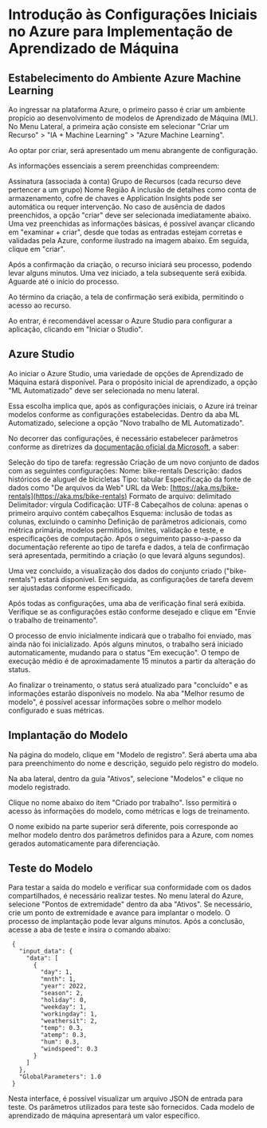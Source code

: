 # Introdução às Configurações Iniciais no Azure para Implementação de Aprendizado de Máquina

## Estabelecimento do Ambiente Azure Machine Learning

Ao ingressar na plataforma Azure, o primeiro passo é criar um ambiente propício ao desenvolvimento de modelos de Aprendizado de Máquina (ML). No Menu Lateral, a primeira ação consiste em selecionar "Criar um Recurso" > "IA + Machine Learning" > "Azure Machine Learning".

Ao optar por criar, será apresentado um menu abrangente de configuração.

As informações essenciais a serem preenchidas compreendem:

Assinatura (associada à conta)
Grupo de Recursos (cada recurso deve pertencer a um grupo)
Nome
Região
A inclusão de detalhes como conta de armazenamento, cofre de chaves e Application Insights pode ser automática ou requer intervenção. No caso de ausência de dados preenchidos, a opção "criar" deve ser selecionada imediatamente abaixo.
Uma vez preenchidas as informações básicas, é possível avançar clicando em "examinar + criar", desde que todas as entradas estejam corretas e validadas pela Azure, conforme ilustrado na imagem abaixo. Em seguida, clique em "criar".

Após a confirmação da criação, o recurso iniciará seu processo, podendo levar alguns minutos. Uma vez iniciado, a tela subsequente será exibida. Aguarde até o início do processo.

Ao término da criação, a tela de confirmação será exibida, permitindo o acesso ao recurso.

Ao entrar, é recomendável acessar o Azure Studio para configurar a aplicação, clicando em "Iniciar o Studio".


## Azure Studio

Ao iniciar o Azure Studio, uma variedade de opções de Aprendizado de Máquina estará disponível. Para o propósito inicial de aprendizado, a opção "ML Automatizado" deve ser selecionada no menu lateral.

Essa escolha implica que, após as configurações iniciais, o Azure irá treinar modelos conforme as configurações estabelecidas. Dentro da aba ML Automatizado, selecione a opção "Novo trabalho de ML Automatizado".

No decorrer das configurações, é necessário estabelecer parâmetros conforme as diretrizes da [documentação oficial da Microsoft](https://microsoftlearning.github.io/AI-900-AIFundamentals.pt-BR/Instructions/02-module-02.html), a saber:

Seleção do tipo de tarefa: regressão
Criação de um novo conjunto de dados com as seguintes configurações:
Nome: bike-rentals
Descrição: dados históricos de aluguel de bicicletas
Tipo: tabular
Especificação da fonte de dados como "De arquivos da Web"
URL da Web: [https://aka.ms/bike-rentals](https://aka.ms/bike-rentals)
Formato de arquivo: delimitado
Delimitador: vírgula
Codificação: UTF-8
Cabeçalhos de coluna: apenas o primeiro arquivo contém cabeçalhos
Esquema: inclusão de todas as colunas, excluindo o caminho
Definição de parâmetros adicionais, como métrica primária, modelos permitidos, limites, validação e teste, e especificações de computação.
Após o seguimento passo-a-passo da documentação referente ao tipo de tarefa e dados, a tela de confirmação será apresentada, permitindo a criação (o que levará alguns segundos).

Uma vez concluído, a visualização dos dados do conjunto criado ("bike-rentals") estará disponível. Em seguida, as configurações de tarefa devem ser ajustadas conforme especificado.

Após todas as configurações, uma aba de verificação final será exibida. Verifique se as configurações estão conforme desejado e clique em "Envie o trabalho de treinamento".

O processo de envio inicialmente indicará que o trabalho foi enviado, mas ainda não foi inicializado. Após alguns minutos, o trabalho será iniciado automaticamente, mudando para o status "Em execução". O tempo de execução médio é de aproximadamente 15 minutos a partir da alteração do status.

Ao finalizar o treinamento, o status será atualizado para "concluído" e as informações estarão disponíveis no modelo. Na aba "Melhor resumo de modelo", é possível acessar informações sobre o melhor modelo configurado e suas métricas.


## Implantação do Modelo

Na página do modelo, clique em "Modelo de registro". Será aberta uma aba para preenchimento do nome e descrição, seguido pelo registro do modelo.

Na aba lateral, dentro da guia "Ativos", selecione "Modelos" e clique no modelo registrado.

Clique no nome abaixo do item "Criado por trabalho". Isso permitirá o acesso às informações do modelo, como métricas e logs de treinamento.

O nome exibido na parte superior será diferente, pois corresponde ao melhor modelo dentro dos parâmetros definidos para a Azure, com nomes gerados automaticamente para diferenciação.

## Teste do Modelo
Para testar a saída do modelo e verificar sua conformidade com os dados compartilhados, é necessário realizar testes. No menu lateral do Azure, selecione "Pontos de extremidade" dentro da aba "Ativos". Se necessário, crie um ponto de extremidade e avance para implantar o modelo. O processo de implantação pode levar alguns minutos. Após a conclusão, acesse a aba de teste e insira o comando abaixo:
```
 {
   "input_data": { 
     "data": [
       {
         "day": 1,
         "mnth": 1,   
         "year": 2022,
         "season": 2,
         "holiday": 0,
         "weekday": 1,
         "workingday": 1,
         "weathersit": 2, 
         "temp": 0.3, 
         "atemp": 0.3,
         "hum": 0.3,
         "windspeed": 0.3 
       }
     ]    
   },   
   "GlobalParameters": 1.0
 }
```

Nesta interface, é possível visualizar um arquivo JSON de entrada para teste. Os parâmetros utilizados para teste são fornecidos. Cada modelo de aprendizado de máquina apresentará um valor específico.